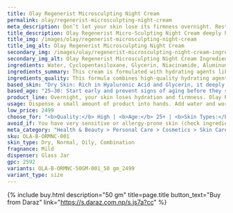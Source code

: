 ```yaml
---
title: Olay Regenerist Microsculpting Night Cream
permalink: olay/regenerist-microsculpting-night-cream
meta_description: Don’t let your skin lose its firmness overnight. Restore bounce and glow with Olay Regenerist Night Cream—deep hydration for visible results.
title_description: Olay Regenerist Micro-Sculpting Night Cream deeply hydrates and repairs your skin while you sleep. Powered by Niacinamide, peptides, and Hyaluronic Acid, it works overnight to restore skin’s firmness, smooth fine lines, and improve texture. Wake up to visibly plumper, more youthful-looking skin. Lightweight, non-greasy, and fast-absorbing, it’s suitable for daily use and all skin types.
title_img: /images/olay/regenerist-microsculpting-night-cream
title_img_alt: Olay Regenerist Microsculpting Night Cream
secondary_img: /images/olay/regenerist-microsculpting-night-cream-ingredients-label
secondary_img_alt: Olay Regenerist Microsculpting Night Cream Ingredients Label
ingredients: Water, Cyclopentasiloxane, Glycerin, Niacinamide, Aluminum Starch Octenylsuccinate, Dimethicone, Dimethicone Crosspolymer, Panthenol, Polyethylene, Polyacrylamide, Tocopheryl Acetate, C13-14 Isoparaffin, DMDM Hydantoin, Allantoin, Laureth-4, Dimethiconol, Laureth-7, Acrylates/C10-30 Alkyl Acrylate Crosspolymer, Sodium Hyaluronate, Sodium PEG-7 Olive Oil Carboxylate, Disodium EDTA, Peucedanum Graveolens (Dill) Extract, Citric Acid, PEG-100 Stearate, Camellia Sinensis Leaf Extract, Iodopropynyl Butylcarbamate, Palmitoyl Pentapeptide-4.
ingredients_summary: This cream is formulated with hydrating agents like Glycerin, Sodium Hyaluronate, and Panthenol to deeply moisturize the skin. Niacinamide (Vitamin B3) improves skin tone and texture, while Palmitoyl Pentapeptide-4 and Camellia Sinensis (Green Tea) Leaf Extract support anti-aging and antioxidant benefits. Dimethicone and Cyclopentasiloxane provide a smooth, silky texture and help retain moisture. Additional soothing and skin-conditioning ingredients include Allantoin, Tocopheryl Acetate (Vitamin E), and Peucedanum Graveolens (Dill) Extract, known for improving skin elasticity. The formula also contains stabilizers and preservatives like DMDM Hydantoin, Disodium EDTA, and Iodopropynyl Butylcarbamate to ensure shelf-life and safety.
ingredients_quality: This formula combines high-quality hydrating agents like Glycerin and Sodium Hyaluronate to provide deep and lasting moisture. It features clinically proven Niacinamide to improve skin tone and texture, along with anti-aging peptides such as Palmitoyl Pentapeptide-4 that support collagen production and firmness. Natural antioxidants from Camellia Sinensis (Green Tea) and Peucedanum Graveolens (Dill) extracts help protect skin from environmental damage. Silicone-based emollients like Dimethicone and Cyclopentasiloxane ensure smooth application and hydration retention, while soothing ingredients like Panthenol and Allantoin reduce irritation. Preservatives and stabilizers maintain product safety and shelf life, though those with very sensitive skin may want to patch-test due to some preservative content. Overall, the formula offers a balanced combination of efficacy and skin comfort for most skin types.
based_skin: "Dry Skin: Rich in Hyaluronic Acid and Glycerin, it deeply moisturizes and prevents overnight moisture loss. <br />Oily Skin: Lightweight and non-comedogenic. Absorbs quickly without clogging pores, making it ideal for oil-prone skin. <br />Combination Skin: Balances oil and hydration—hydrates dry areas while keeping oily zones matte and comfortable. <br />Sensitive Skin: Fragrance-free variant available. Niacinamide soothes and strengthens skin without irritation."
based_age: "25–30: Start early and prevent signs of aging before they show. This cream boosts hydration and strengthens your skin’s natural barrier.<br /> 30–40: Visibly reduce early fine lines and dullness. Supports collagen production and firms tired-looking skin overnight. <br />40–50+: Deeply hydrates and restores skin firmness. Targets visible wrinkles, sagging, and uneven texture with advanced anti-aging ingredients."
product_line: Overnight, your skin loses hydration and firmness. Olay Regenerist works while you sleep to prevent that loss—wake up looking firmer and younger.
usage: Dispense a small amount of product into hands. Add water and work into lather. Massage gently onto face and neck. Rinse thoroughly.
low_price: 2499
choose_for: "<b>Quality:</b> High | <b>Age:</b> 25+ | <b>Skin Types:</b> Dry, Normal, Oily, Combination | <b>Effective For:</b> Fine lines, Wrinkles, Firmness, Hydration"
avoid_if: You have very sensitive or allergy-prone skin (check ingredients).
meta_category: "Health & Beauty > Personal Care > Cosmetics > Skin Care > Lotion & Moisturizer"
sku: OLA-B-ORMNC-001
skin_type: Dry, Normal, Oily, Combination
fragnance: Mild
dispenser: Glass Jar
gpc: 2592
variants: OLA-B-ORMNC-50GM-001_50 gm_2499
variant_type: size
---
```

{% include buy.html description="50 gm" title=page.title button_text="Buy from Daraz" link="https://s.daraz.com.np/s.js7a?cc" %}